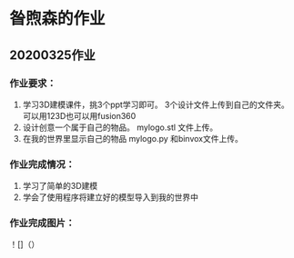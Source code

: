 # 昝煦森的作业
## 20200325作业
### 作业要求：
1. 学习3D建模课件，挑3个ppt学习即可。 3个设计文件上传到自己的文件夹。 可以用123D也可以用fusion360
2. 设计创意一个属于自己的物品。 mylogo.stl 文件上传。
3. 在我的世界里显示自己的物品 mylogo.py 和binvox文件上传。
### 作业完成情况：
1. 学习了简单的3D建模
2. 学会了使用程序将建立好的模型导入到我的世界中
### 作业完成图片：
！[]（）
